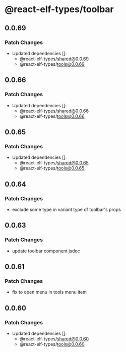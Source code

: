 # @react-elf-types/toolbar

## 0.0.69

### Patch Changes

- Updated dependencies []:
  - @react-elf-types/shared@0.0.69
  - @react-elf-types/tools@0.0.69

## 0.0.66

### Patch Changes

- Updated dependencies []:
  - @react-elf-types/shared@0.0.66
  - @react-elf-types/tools@0.0.66

## 0.0.65

### Patch Changes

- Updated dependencies []:
  - @react-elf-types/shared@0.0.65
  - @react-elf-types/tools@0.0.65

## 0.0.64

### Patch Changes

- exclude some type in variant type of toolbar's props

## 0.0.63

### Patch Changes

- update toolbar component jsdoc

## 0.0.61

### Patch Changes

- fix to open menu in tools menu item

## 0.0.60

### Patch Changes

- Updated dependencies []:
  - @react-elf-types/shared@0.0.60
  - @react-elf-types/tools@0.0.60
